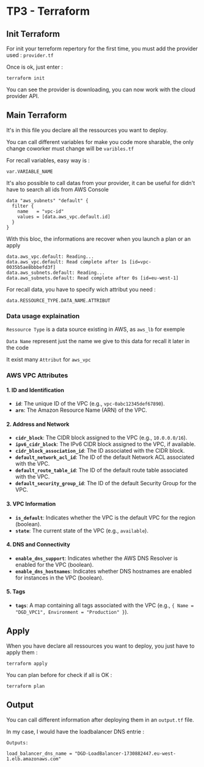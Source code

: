 # TP3 - Terraform

## Init Terraform 

For init your terreform repertory for the first time, you must add the provider used : `provider.tf`

Once is ok, just enter :

```
terraform init
```

You can see the provider is downloading, you can now work with the cloud provider API.

## Main Terraform

It's in this file you declare all the ressources you want to deploy.

You can call different variables for make you code more sharable, the only change coworker must change will be `varibles.tf`

For recall variables, easy way is :

```
var.VARIABLE_NAME
```

It's also possible to call datas from your provider, it can be useful for didn't have to search all ids from AWS Console

```
data "aws_subnets" "default" {
  filter {
    name   = "vpc-id"
    values = [data.aws_vpc.default.id]
  }
}
```

With this bloc, the informations are recover when you launch a plan or an apply

```
data.aws_vpc.default: Reading...
data.aws_vpc.default: Read complete after 1s [id=vpc-0035b5ae8bbbefd3f]
data.aws_subnets.default: Reading...
data.aws_subnets.default: Read complete after 0s [id=eu-west-1]
```

For recall data, you have to specify wich attribut you need : 

```
data.RESSOURCE_TYPE.DATA_NAME.ATTRIBUT
```

### Data usage explaination

`Ressource Type` is a data source existing in AWS, as `aws_lb` for exemple

`Data Name` represent just the name we give to this data for recall it later in the code


It exist many `Attribut` for `aws_vpc`

### AWS VPC Attributes

#### 1. ID and Identification
- **`id`**: The unique ID of the VPC (e.g., `vpc-0abc12345def67890`).
- **`arn`**: The Amazon Resource Name (ARN) of the VPC.

#### 2. Address and Network
- **`cidr_block`**: The CIDR block assigned to the VPC (e.g., `10.0.0.0/16`).
- **`ipv6_cidr_block`**: The IPv6 CIDR block assigned to the VPC, if available.
- **`cidr_block_association_id`**: The ID associated with the CIDR block.
- **`default_network_acl_id`**: The ID of the default Network ACL associated with the VPC.
- **`default_route_table_id`**: The ID of the default route table associated with the VPC.
- **`default_security_group_id`**: The ID of the default Security Group for the VPC.

#### 3. VPC Information
- **`is_default`**: Indicates whether the VPC is the default VPC for the region (boolean).
- **`state`**: The current state of the VPC (e.g., `available`).

#### 4. DNS and Connectivity
- **`enable_dns_support`**: Indicates whether the AWS DNS Resolver is enabled for the VPC (boolean).
- **`enable_dns_hostnames`**: Indicates whether DNS hostnames are enabled for instances in the VPC (boolean).

#### 5. Tags
- **`tags`**: A map containing all tags associated with the VPC (e.g., `{ Name = "DGD_VPC1", Environment = "Production" }`).


## Apply

When you have declare all ressources you want to deploy, you just have to apply them :

```
terraform apply
```

You can plan before for check if all is OK :

```
terraform plan
```

## Output

You can call different information after deploying them in an `output.tf` file.

In my case, I would have the loadbalancer DNS entrie : 

```
Outputs:

load_balancer_dns_name = "DGD-LoadBalancer-1730882447.eu-west-1.elb.amazonaws.com"
```